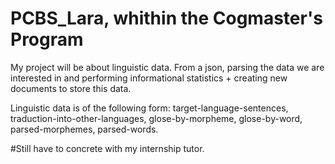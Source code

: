 # PCBS_Lara, whithin the Cogmaster's Program

My project will be about linguistic data. From a json, parsing the data we are interested in and performing informational statistics + creating new documents to store this data.

Linguistic data is of the following form: target-language-sentences, traduction-into-other-languages, glose-by-morpheme, glose-by-word, parsed-morphemes, parsed-words.


#Still have to concrete with my internship tutor.
